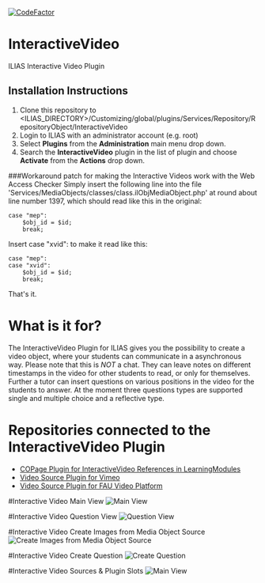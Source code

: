 [![CodeFactor](https://www.codefactor.io/repository/github/vollnixx/interactivevideo/badge/unstable)](https://www.codefactor.io/repository/github/vollnixx/interactivevideo/overview/unstable)

# InteractiveVideo
ILIAS Interactive Video Plugin

## Installation Instructions
1. Clone this repository to <ILIAS_DIRECTORY>/Customizing/global/plugins/Services/Repository/RepositoryObject/InteractiveVideo
2. Login to ILIAS with an administrator account (e.g. root)
3. Select **Plugins** from the **Administration** main menu drop down.
4. Search the **InteractiveVideo** plugin in the list of plugin and choose **Activate** from the **Actions** drop down.

###Workaround patch for making the Interactive Videos work with the Web Access Checker
Simply insert the following line into the file 'Services/MediaObjects/classes/class.ilObjMediaObject.php' at round about line number 1397, which should read like this in the original:

	case "mep":
		$obj_id = $id;
		break;

Insert     case "xvid":    to make it read like this:

	case "mep":
	case "xvid":
		$obj_id = $id;
		break;

That's it.

# What is it for?
The InteractiveVideo Plugin for ILIAS gives you the possibility to create a video object, where your students can communicate in a asynchronous way. Please note that this is *NOT* a chat. They can leave notes on different timestamps in the video for other students to read, or only for themselves. Further a tutor can insert questions on various positions in the video for the students to answer. At the moment three questions types are supported single and multiple choice and a reflective type. 

# Repositories connected to the InteractiveVideo Plugin
* [COPage Plugin for InteractiveVideo References in LearningModules](https://github.com/DatabayAG/InteractiveVideoReference)
* [Video Source Plugin for Vimeo](https://github.com/DatabayAG/InteractiveVideoVimeo)
* [Video Source Plugin for FAU Video Platform](https://github.com/ilifau/InteractiveVideoFauVideoPortal)

#Interactive Video Main View
![Main View](http://gvollbach.github.io/InteractiveVideo/images/main_view_2017.png)

#Interactive Video Question View
![Question View](http://gvollbach.github.io/InteractiveVideo/images/question_images_2017.png)

#Interactive Video Create Images from Media Object Source
![Create Images from Media Object Source](http://gvollbach.github.io/InteractiveVideo/images/ffmpeg_images_2017.png)

#Interactive Video Create Question
![Create Question](http://gvollbach.github.io/InteractiveVideo/images/create_question_2017.png)

#Interactive Video Sources & Plugin Slots
![Main View](http://gvollbach.github.io/InteractiveVideo/images/sources_2017.png)
